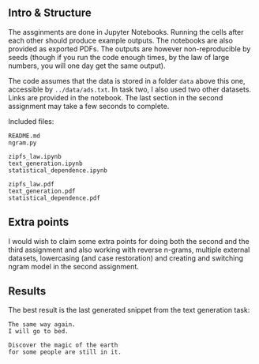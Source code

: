 ## Intro & Structure

The assginments are done in Jupyter Notebooks. Running the cells after each other should produce example outputs. The notebooks are also provided as exported PDFs. The outputs are however non-reproducible by seeds (though if you run the code enough times, by the law of large numbers, you will one day get the same output).

The code assumes that the data is stored in a folder `data` above this one, accessible by `../data/ads.txt`. In task two, I also used two other datasets. Links are provided in the notebook. The last section in the second assignment may take a few seconds to complete.

Included files:

```
README.md
ngram.py

zipfs_law.ipynb
text_generation.ipynb
statistical_dependence.ipynb

zipfs_law.pdf
text_generation.pdf
statistical_dependence.pdf
```

## Extra points

I would wish to claim some extra points for doing both the second and the third assignment and also working with reverse n-grams, multiple external datasets, lowercasing (and case restoration) and creating and switching ngram model in the second assignment.

## Results

The best result is the last generated snippet from the text generation task:

```
The same way again.
I will go to bed.

Discover the magic of the earth
for some people are still in it.
```